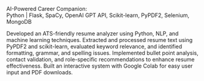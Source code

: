 AI-Powered Career Companion: 		
Python | Flask, SpaCy, OpenAI GPT API, Scikit-learn, PyPDF2, Selenium, MongoDB

Developed an ATS-friendly resume analyzer using Python, NLP, and machine learning techniques. Extracted and processed resume text using PyPDF2 and scikit-learn, evaluated keyword relevance, and identified formatting, grammar, and spelling issues. Implemented bullet point analysis, contact validation, and role-specific recommendations to enhance resume effectiveness. Built an interactive system with Google Colab for easy user input and PDF downloads.
